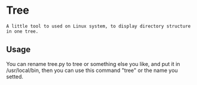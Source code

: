 # Tree
```
A little tool to used on Linux system, to display directory structure in one tree.
```

## Usage

You can rename tree.py to tree or something else you like, and put it in /usr/local/bin, then you can use this command "tree" or the name you setted.
